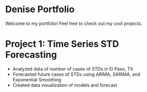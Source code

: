 # Denise Portfolio
Welcome to my portfolio! Feel free to check out my cool projects.

# Project 1: Time Series STD Forecasting
* Analyzed data of number of cases of STDs in El Paso, TX
* Forecasted future cases of STDs using ARIMA, SARIMA, and Exponential Smoothing
* Created data visualization of models and forecast
